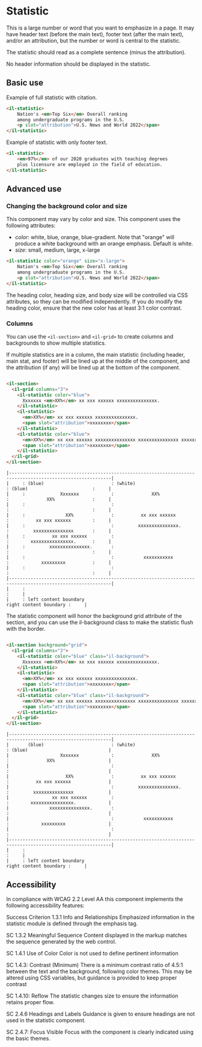 # Statistic

This is a large number or word that you want to emphasize in a page. It may have header text (before the main text),
footer text (after the main text), and/or an attribution, but the number or word is central to the statistic.

The statistic should read as a complete sentence (minus the attribution).

No header information should be displayed in the statistic.

## Basic use

Example of full statistic with citation.

```html
<il-statistic>
    Nation's <em>Top Six</em> Overall ranking 
    among undergraduate programs in the U.S.
    <p slot="attribution">U.S. News and World 2022</span>
</il-statistic>
```

Example of statistic with only footer text.

```html
<il-statistic>
    <em>97%</em> of our 2020 graduates with teaching degrees 
    plus licensure are employed in the field of education.
</il-statistic>
```

## Advanced use

### Changing the background color and size

This component may vary by color and size. This component uses the following attributes:

* _color_: white, blue, orange, blue-gradient. Note that "orange" will produce a white background with an orange emphasis. Default is white. 
* _size_: small, medium, large, x-large

```html
<il-statistic color="orange" size="x-large">
    Nation's <em>Top Six</em> Overall ranking 
    among undergraduate programs in the U.S.
    <p slot="attribution">U.S. News and World 2022</span>
</il-statistic>
```


The heading color, heading size, and body size will be controlled via CSS attributes, so they can be modified independently. If you do modify the heading color, ensure that the new color has at least 3:1 color contrast. 

### Columns

You can use the `<il-section>` and `<il-grid>` to create columns and backgrounds to show multiple statistics.

If multiple statistics are in a column, the main statistic (including header, main stat, and footer) will be lined up at the middle of the component, and the attribution (if any) will be lined up at the bottom of the component.

```html

<il-section>
  <il-grid columns="3">
    <il-statistic color="blue">
      Xxxxxxx <em>XX%</em> xx xxx xxxxxx xxxxxxxxxxxxxxx.
    </il-statistic>
    <il-statistic>
      <em>XX%</em> xx xxx xxxxxx xxxxxxxxxxxxxxx.
      <span slot="attribution">xxxxxxxx</span>
    </il-statistic>
    <il-statistic color="blue">
      <em>XX%</em> xx xxx xxxxxx xxxxxxxxxxxxxxx xxxxxxxxxxxxxxx xxxxxxxxxxxxxxxx.
      <span slot="attribution">xxxxxxxx</span>
    </il-statistic>
  </il-grid>
</il-section>
```

```
|------------------------------------------------------------------------------------------------------------|
|     : (blue)                         : (white)                       : (blue)                        :     |
|     :             Xxxxxxx            :              XX%              :              XX%              :     |
|     :                                :                               :                               :     |
|     :               XX%              :          xx xxx xxxxxx        :          xx xxx xxxxxx        :     | 
|     :                                :         xxxxxxxxxxxxxxx.      :         xxxxxxxxxxxxxxx       :     |
|     :          xx xxx xxxxxx         :                               :        xxxxxxxxxxxxxxxx.      :     |
|     :         xxxxxxxxxxxxxxx.       :                               :                               :     |
|     :                                :           xxxxxxxxxxx         :            xxxxxxxxx          :     |
|     :                                :                               :                               :     |
|------------------------------------------------------------------------------------------------------------|
|     :                                                                                                :     |
|     : left content boundary                                                   right content boundary :     |
```

The statistic component will honor the background grid attribute of the section, and you can use the il-background class to make the statistic flush with the border. 

```html

<il-section background="grid">
  <il-grid columns="3">
    <il-statistic color="blue" class="il-background">
      Xxxxxxx <em>XX%</em> xx xxx xxxxxx xxxxxxxxxxxxxxx.
    </il-statistic>
    <il-statistic>
      <em>XX%</em> xx xxx xxxxxx xxxxxxxxxxxxxxx.
      <span slot="attribution">xxxxxxxx</span>
    </il-statistic>
    <il-statistic color="blue" class="il-background">
      <em>XX%</em> xx xxx xxxxxx xxxxxxxxxxxxxxx xxxxxxxxxxxxxxx xxxxxxxxxxxxxxxx.
      <span slot="attribution">xxxxxxxx</span>
    </il-statistic>
  </il-grid>
</il-section>
```

```
|------------------------------------------------------------------------------------------------------------|
|       (blue)                         : (white)                       : (blue)                              |
|                   Xxxxxxx            :              XX%              :              XX%                    |
|                                      :                               :                                     |
|                     XX%              :          xx xxx xxxxxx        :          xx xxx xxxxxx              | 
|                                      :         xxxxxxxxxxxxxxx.      :         xxxxxxxxxxxxxxx             |
|                xx xxx xxxxxx         :                               :        xxxxxxxxxxxxxxxx.            |
|               xxxxxxxxxxxxxxx.       :                               :                                     |
|                                      :           xxxxxxxxxxx         :            xxxxxxxxx                |
|                                      :                               :                                     |
|------------------------------------------------------------------------------------------------------------|
|     :                                                                                                :     |
|     : left content boundary                                                   right content boundary :     |
```
## Accessibility
In compliance with WCAG 2.2 Level AA this component implements the following accessibility features:

Success Criterion 1.3.1 Info and Relationships
Emphasized information in the statistic module is defined through the emphasis tag.

SC 1.3.2 Meaningful Sequence
Content displayed in the markup matches the sequence generated by the web control. 

SC 1.4.1 Use of Color
Color is not used to define pertinent information

SC 1.4.3: Contrast (Minimum) 
There is a minimum contrast ratio of 4.5:1 between the text and the background, following color themes. This may be altered using CSS variables, but guidance is provided to keep proper contrast

SC 1.4.10: Reflow 
The statistic changes size to ensure the information retains proper flow. 

SC 2.4.6 Headings and Labels
Guidance is given to ensure headings are not used in the statistic component. 

SC 2.4.7: Focus Visible 
Focus with the component is clearly indicated using the basic themes.

